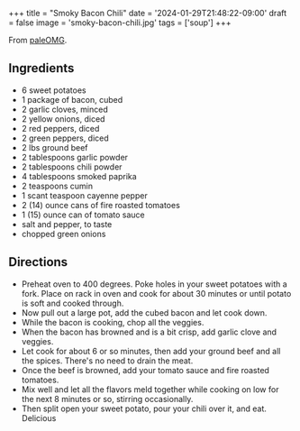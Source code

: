 +++
title = "Smoky Bacon Chili"
date = '2024-01-29T21:48:22-09:00'
draft = false
image = 'smoky-bacon-chili.jpg'
tags = ['soup']
+++

From [paleOMG](https://paleomg.com/smoky-bacon-chili).

## Ingredients
* 6 sweet potatoes
* 1 package of bacon, cubed
* 2 garlic cloves, minced
* 2 yellow onions, diced
* 2 red peppers, diced
* 2 green peppers, diced
* 2 lbs ground beef
* 2 tablespoons garlic powder
* 2 tablespoons chili powder
* 4 tablespoons smoked paprika
* 2 teaspoons cumin
* 1 scant teaspoon cayenne pepper
* 2 (14) ounce cans of fire roasted tomatoes
* 1 (15) ounce can of tomato sauce
* salt and pepper, to taste
* chopped green onions

## Directions
* Preheat oven to 400 degrees. Poke holes in your sweet potatoes with a fork. Place on rack in oven and cook for about 30 minutes or until potato is soft and cooked through.
* Now pull out a large pot, add the cubed bacon and let cook down.
* While the bacon is cooking, chop all the veggies.
* When the bacon has browned and is a bit crisp, add garlic clove and veggies.
* Let cook for about 6 or so minutes, then add your ground beef and all the spices. There's no need to drain the meat.
* Once the beef is browned, add your tomato sauce and fire roasted tomatoes.
* Mix well and let all the flavors meld together while cooking on low for the next 8 minutes or so, stirring occasionally.
* Then split open your sweet potato, pour your chili over it, and eat. Delicious
